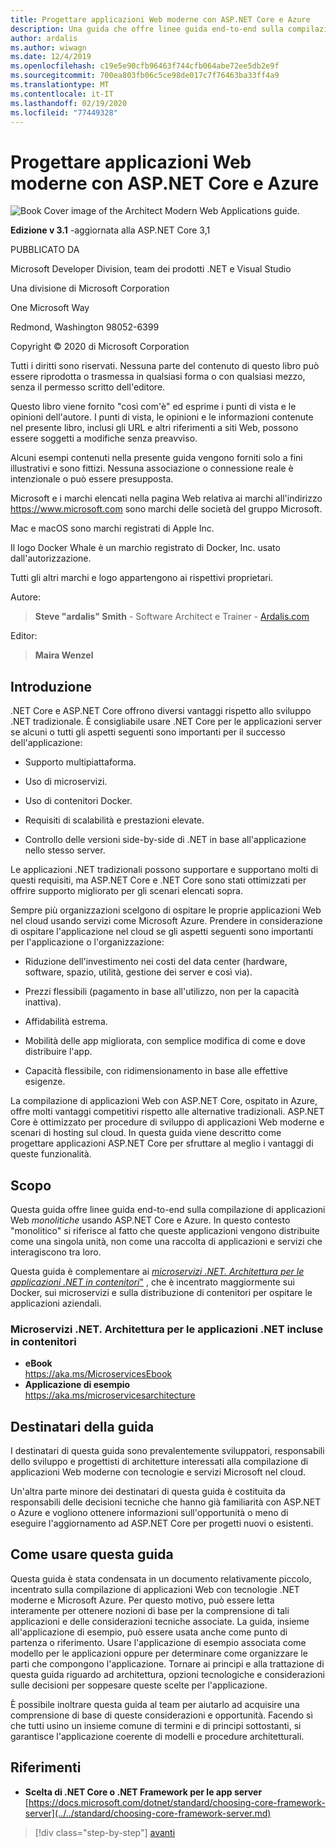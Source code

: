 ```yaml
---
title: Progettare applicazioni Web moderne con ASP.NET Core e Azure
description: Una guida che offre linee guida end-to-end sulla compilazione di applicazioni Web monolitiche usando ASP.NET Core e Azure.
author: ardalis
ms.author: wiwagn
ms.date: 12/4/2019
ms.openlocfilehash: c19e5e90cfb96463f744cfb064abe72ee5db2e9f
ms.sourcegitcommit: 700ea803fb06c5ce98de017c7f76463ba33ff4a9
ms.translationtype: MT
ms.contentlocale: it-IT
ms.lasthandoff: 02/19/2020
ms.locfileid: "77449328"
---
```

# <a name="architect-modern-web-applications-with-aspnet-core-and-azure"></a>Progettare applicazioni Web moderne con ASP.NET Core e Azure

![Book Cover image of the Architect Modern Web Applications guide.](./media/index/web-application-guide-cover-image.png)

**Edizione v 3.1** -aggiornata alla ASP.NET Core 3,1

PUBBLICATO DA

Microsoft Developer Division, team dei prodotti .NET e Visual Studio

Una divisione di Microsoft Corporation

One Microsoft Way

Redmond, Washington 98052-6399

Copyright © 2020 di Microsoft Corporation

Tutti i diritti sono riservati. Nessuna parte del contenuto di questo libro può essere riprodotta o trasmessa in qualsiasi forma o con qualsiasi mezzo, senza il permesso scritto dell'editore.

Questo libro viene fornito "così com'è" ed esprime i punti di vista e le opinioni dell'autore. I punti di vista, le opinioni e le informazioni contenute nel presente libro, inclusi gli URL e altri riferimenti a siti Web, possono essere soggetti a modifiche senza preavviso.

Alcuni esempi contenuti nella presente guida vengono forniti solo a fini illustrativi e sono fittizi. Nessuna associazione o connessione reale è intenzionale o può essere presupposta.

Microsoft e i marchi elencati nella pagina Web relativa ai marchi all'indirizzo https://www.microsoft.com sono marchi delle società del gruppo Microsoft.

Mac e macOS sono marchi registrati di Apple Inc.

Il logo Docker Whale è un marchio registrato di Docker, Inc. usato dall'autorizzazione.

Tutti gli altri marchi e logo appartengono ai rispettivi proprietari.

Autore:

> **Steve "ardalis" Smith** - Software Architect e Trainer - [Ardalis.com](https://ardalis.com)

Editor:

> **Maira Wenzel**

## <a name="introduction"></a>Introduzione

.NET Core e ASP.NET Core offrono diversi vantaggi rispetto allo sviluppo .NET tradizionale. È consigliabile usare .NET Core per le applicazioni server se alcuni o tutti gli aspetti seguenti sono importanti per il successo dell'applicazione:

- Supporto multipiattaforma.

- Uso di microservizi.

- Uso di contenitori Docker.

- Requisiti di scalabilità e prestazioni elevate.

- Controllo delle versioni side-by-side di .NET in base all'applicazione nello stesso server.

Le applicazioni .NET tradizionali possono supportare e supportano molti di questi requisiti, ma ASP.NET Core e .NET Core sono stati ottimizzati per offrire supporto migliorato per gli scenari elencati sopra.

Sempre più organizzazioni scelgono di ospitare le proprie applicazioni Web nel cloud usando servizi come Microsoft Azure. Prendere in considerazione di ospitare l'applicazione nel cloud se gli aspetti seguenti sono importanti per l'applicazione o l'organizzazione:

- Riduzione dell'investimento nei costi del data center (hardware, software, spazio, utilità, gestione dei server e così via).

- Prezzi flessibili (pagamento in base all'utilizzo, non per la capacità inattiva).

- Affidabilità estrema.

- Mobilità delle app migliorata, con semplice modifica di come e dove distribuire l'app.

- Capacità flessibile, con ridimensionamento in base alle effettive esigenze.

La compilazione di applicazioni Web con ASP.NET Core, ospitato in Azure, offre molti vantaggi competitivi rispetto alle alternative tradizionali. ASP.NET Core è ottimizzato per procedure di sviluppo di applicazioni Web moderne e scenari di hosting sul cloud. In questa guida viene descritto come progettare applicazioni ASP.NET Core per sfruttare al meglio i vantaggi di queste funzionalità.

## <a name="purpose"></a>Scopo

Questa guida offre linee guida end-to-end sulla compilazione di applicazioni Web *monolitiche* usando ASP.NET Core e Azure. In questo contesto "monolitico" si riferisce al fatto che queste applicazioni vengono distribuite come una singola unità, non come una raccolta di applicazioni e servizi che interagiscono tra loro.

Questa guida è complementare ai [_microservizi .NET. Architettura per le applicazioni .NET in contenitori_"](../microservices/index.md) , che è incentrato maggiormente sui Docker, sui microservizi e sulla distribuzione di contenitori per ospitare le applicazioni aziendali.

### <a name="net-microservices-architecture-for-containerized-net-applications"></a>Microservizi .NET. Architettura per le applicazioni .NET incluse in contenitori

- **eBook**  
  <https://aka.ms/MicroservicesEbook>
- **Applicazione di esempio**  
  <https://aka.ms/microservicesarchitecture>

## <a name="who-should-use-this-guide"></a>Destinatari della guida

I destinatari di questa guida sono prevalentemente sviluppatori, responsabili dello sviluppo e progettisti di architetture interessati alla compilazione di applicazioni Web moderne con tecnologie e servizi Microsoft nel cloud.

Un'altra parte minore dei destinatari di questa guida è costituita da responsabili delle decisioni tecniche che hanno già familiarità con ASP.NET o Azure e vogliono ottenere informazioni sull'opportunità o meno di eseguire l'aggiornamento ad ASP.NET Core per progetti nuovi o esistenti.

## <a name="how-you-can-use-this-guide"></a>Come usare questa guida

Questa guida è stata condensata in un documento relativamente piccolo, incentrato sulla compilazione di applicazioni Web con tecnologie .NET moderne e Microsoft Azure. Per questo motivo, può essere letta interamente per ottenere nozioni di base per la comprensione di tali applicazioni e delle considerazioni tecniche associate. La guida, insieme all'applicazione di esempio, può essere usata anche come punto di partenza o riferimento. Usare l'applicazione di esempio associata come modello per le applicazioni oppure per determinare come organizzare le parti che compongono l'applicazione. Tornare ai principi e alla trattazione di questa guida riguardo ad architettura, opzioni tecnologiche e considerazioni sulle decisioni per soppesare queste scelte per l'applicazione.

È possibile inoltrare questa guida al team per aiutarlo ad acquisire una comprensione di base di queste considerazioni e opportunità. Facendo sì che tutti usino un insieme comune di termini e di principi sottostanti, si garantisce l'applicazione coerente di modelli e procedure architetturali.

## <a name="references"></a>Riferimenti

- **Scelta di .NET Core o .NET Framework per le app server**  
  [https://docs.microsoft.com/dotnet/standard/choosing-core-framework-server](../../standard/choosing-core-framework-server.md)

>[!div class="step-by-step"]
>[avanti](modern-web-applications-characteristics.md)
